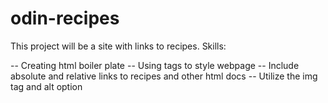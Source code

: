 # odin-recipes

This project will be a site with links to recipes. Skills:

-- Creating html boiler plate
-- Using tags to style webpage
-- Include absolute and relative links to recipes and other html docs
-- Utilize the img tag and alt option
